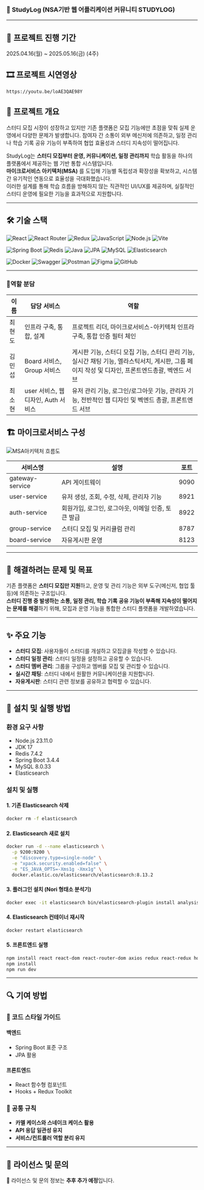 ### 📖 StudyLog (NSA기반 웹 어플리케이션 커뮤니티 STUDYLOG)
---


## 📘 프로젝트 진행 기간
2025.04.16(월) ~ 2025.05.16(금) (4주)

## 🎞️ 프로젝트 시연영상
` https://youtu.be/loAE3QAE98Y `

## 📌 프로젝트 개요
스터디 모집 시장이 성장하고 있지만 기존 플랫폼은 모집 기능에만 초점을 맞춰 실제 운영에서 다양한 문제가 발생합니다. 참여자 간 소통이 외부 메신저에 의존하고, 일정 관리나 학습 기록 공유 기능이 부족하여 협업 효율성과 스터디 지속성이 떨어집니다. 

StudyLog는 **스터디 모집부터 운영, 커뮤니케이션, 일정 관리까지** 학습 활동을 하나의 플랫폼에서 제공하는 웹 기반 통합 시스템입니다.  
**마이크로서비스 아키텍처(MSA)** 를 도입해 기능별 독립성과 확장성을 확보하고, 시스템 간 유기적인 연동으로 효율성을 극대화했습니다.  
이러한 설계를 통해 학습 흐름을 방해하지 않는 직관적인 UI/UX를 제공하며, 실질적인 스터디 운영에 필요한 기능을 효과적으로 지원합니다.

---

## 🛠 기술 스택
<!-- 🌐 Frontend -->
![React](https://img.shields.io/badge/React-61DAFB?style=for-the-badge&logo=react&logoColor=white)
![React Router](https://img.shields.io/badge/React_Router-CA4245?style=for-the-badge&logo=reactrouter&logoColor=white)
![Redux](https://img.shields.io/badge/Redux-764ABC?style=for-the-badge&logo=redux&logoColor=white)
![JavaScript](https://img.shields.io/badge/JavaScript-F7DF1E?style=for-the-badge&logo=javascript&logoColor=black)
![Node.js](https://img.shields.io/badge/Node.js-339933?style=for-the-badge&logo=nodedotjs&logoColor=white)
![Vite](https://img.shields.io/badge/Vite-646CFF?style=for-the-badge&logo=vite&logoColor=white)

<!-- 🖥 Backend -->
![Spring Boot](https://img.shields.io/badge/Spring%20Boot-6DB33F?style=for-the-badge&logo=springboot&logoColor=white)
![Redis](https://img.shields.io/badge/Redis-DC382D?style=for-the-badge&logo=redis&logoColor=white)
![Java](https://img.shields.io/badge/Java-007396?style=for-the-badge&logo=openjdk&logoColor=white)
![JPA](https://img.shields.io/badge/JPA-59666C?style=for-the-badge)
![MySQL](https://img.shields.io/badge/MySQL-4479A1?style=for-the-badge&logo=mysql&logoColor=white)
![Elasticsearch](https://img.shields.io/badge/Elasticsearch-005571?style=for-the-badge&logo=elasticsearch&logoColor=white)

<!-- ⚙ DevOps & Tooling -->
![Docker](https://img.shields.io/badge/Docker-2496ED?style=for-the-badge&logo=docker&logoColor=white)
![Swagger](https://img.shields.io/badge/Swagger-85EA2D?style=for-the-badge&logo=swagger&logoColor=black)
![Postman](https://img.shields.io/badge/Postman-FF6C37?style=for-the-badge&logo=postman&logoColor=white)
![Figma](https://img.shields.io/badge/Figma-F24E1E?style=for-the-badge&logo=figma&logoColor=white)
![GitHub](https://img.shields.io/badge/GitHub-181717?style=for-the-badge&logo=github&logoColor=white)

---

### 💪역할 분담
| 이름 | 담당 서비스 | 역할 |
|---------|-------------|----------------------------|
| 최현도 | 인프라 구축, 통합, 설계 | 프로젝트 리더, 마이크로서비스-아키텍쳐 인프라구축, 통합 인증 필터 체인 |
| 김민섭 | Board 서비스, Group 서비스 | 게시판 기능, 스터디 모집 기능, 스터디 관리 기능, 실시간 채팅 기능, 엘라스틱서치, 게시판, 그룹 페이지 작성 및 디자인, 프론트엔드총괄, 벡엔드 서브 |
| 최소현 | user 서비스, 웹 디자인, Auth 서비스 | 유저 관리 기능, 로그인/로그아웃 기능, 관리자 기능, 전반적인 웹 디자인 및 벡엔드 총괄, 프론트엔드 서브 |


## 🏗 마이크로서비스 구성

![MSA아키텍처 흐름도](https://github.com/user-attachments/assets/d078fe5a-ede8-4fca-b700-ac671284995d)

| 서비스명 | 설명 | 포트 |
|----------|----------------------------|------|
| gateway-service | API 게이트웨이 | 9090 |
| user-service | 유저 생성, 조회, 수정, 삭제, 관리자 기능 | 8921 |
| auth-service | 회원가입, 로그인, 로그아웃, 이메일 인증, 토큰 발급 | 8922 |
| group-service | 스터디 모집 및 커리큘럼 관리 | 8787 |
| board-service | 자유게시판 운영 | 8123 |

---

## 🎯 해결하려는 문제 및 목표
기존 플랫폼은 **스터디 모집만 지원**하고, 운영 및 관리 기능은 외부 도구(메신저, 협업 툴 등)에 의존하는 구조입니다.  
**스터디 진행 중 발생하는 소통, 일정 관리, 학습 기록 공유 기능이 부족해 지속성이 떨어지는 문제를 해결**하기 위해, 모집과 운영 기능을 통합한 스터디 플랫폼을 개발하였습니다.

---

## ✨ 주요 기능
- **스터디 모집**: 사용자들이 스터디를 개설하고 모집글을 작성할 수 있습니다.  
- **스터디 일정 관리**: 스터디 일정을 설정하고 공유할 수 있습니다.  
- **스터디 멤버 관리**: 그룹을 구성하고 멤버를 모집 및 관리할 수 있습니다.  
- **실시간 채팅**: 스터디 내에서 원활한 커뮤니케이션을 지원합니다.  
- **자유게시판**: 스터디 관련 정보를 공유하고 협력할 수 있습니다.  

---

## 🚀 설치 및 실행 방법
### 환경 요구 사항
- Node.js 23.11.0  
- JDK 17  
- Redis 7.4.2  
- Spring Boot 3.4.4  
- MySQL 8.0.33  
- Elasticsearch  

### 설치 및 실행
#### 1. 기존 Elasticsearch 삭제
```bash
docker rm -f elasticsearch
```

#### 2. Elasticsearch 새로 설치
```bash
docker run -d --name elasticsearch \
  -p 9200:9200 \
  -e "discovery.type=single-node" \
  -e "xpack.security.enabled=false" \
  -e "ES_JAVA_OPTS=-Xms1g -Xmx1g" \
  docker.elastic.co/elasticsearch/elasticsearch:8.13.2
```

#### 3. 플러그인 설치 (Nori 형태소 분석기)
```bash
docker exec -it elasticsearch bin/elasticsearch-plugin install analysis-nori
```

#### 4. Elasticsearch 컨테이너 재시작
```bash
docker restart elasticsearch
```

#### 5. 프론트엔드 실행
```bash
npm install react react-dom react-router-dom axios redux react-redux hooks
npm install
npm run dev
```

---

## 🔍 기여 방법
### 🎯 코드 스타일 가이드
#### 백엔드
- Spring Boot 표준 구조  
- JPA 활용  

#### 프론트엔드
- React 함수형 컴포넌트
- Hooks + Redux Toolkit

### 📌 공통 규칙
- **카멜 케이스와 스네이크 케이스 활용**   
- **API 응답 일관성 유지**  
- **서비스/컨트롤러 역할 분리 유지**

---

## 📜 라이선스 및 문의
🚨 라이선스 및 문의 정보는 **추후 추가 예정**입니다.

